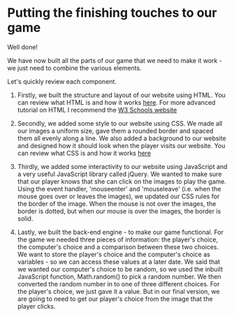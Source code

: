 Putting the finishing touches to our game
=========================================

Well done! 

We have now built all the parts of our game that we need to make it work - we just need to combine the various elements.

Let's quickly review each component.

1. Firstly, we built the structure and layout of our website using HTML. You can review what HTML is and how it works [here](https://github.com/InterfaithCoding/frontend/blob/master/html.md). For more advanced tutorial on HTML I recommend the [W3 Schools website](http://www.w3schools.com/html/)

2. Secondly, we added some style to our website using CSS. We made all our images a uniform size, gave them a rounded border and spaced them all evenly along a line. We also added a background to our website and designed how it should look when the player visits our website. You can review what CSS is and how it works [here](https://github.com/InterfaithCoding/frontend/blob/master/css.md)

3. Thirdly, we added some interactivity to our website using JavaScript and a very useful JavaScript library called jQuery. We wanted to make sure that our player knows that she can click on the images to play the game. Using the event handler, 'mouseenter' and 'mouseleave' (i.e. when the mouse goes over or leaves the images), we updated our CSS rules for the border of the image. When the mouse is not over the images, the border is dotted, but when our mouse is over the images, the border is solid. 


4. Lastly, we built the back-end engine - to make our game functional. For the game we needed three pieces of information: the player's choice, the computer's choice and a comparison between these two choices. We want to store the player's choice and the computer's choice as variables - so we can access these values at a later date. We said that we wanted our computer's choice to be random, so we used the inbuilt JavaScript function, Math.random() to pick a random number. We then converted the random number in to one of three different choices. For the player's choice, we just gave it a value. But in our final version, we are going to need to get our player's choice from the image that the player clicks. 
